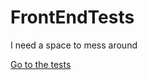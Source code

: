# FrontEndTests
I need a space to mess around

[Go to the tests](https://fimion.github.io/FrontEndTests/)